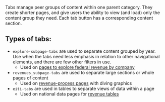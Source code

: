 Tabs manage peer groups of content within one parent category. They create shorter pages, and give users the ability to view (and load) only the content group they need. Each tab button has a corresponding content section.

## Types of tabs:
- `explore-subpage-tabs` are used to separate content grouped by year. Use when the tabs need  less emphasis in relation to other navigational elements, and there are few other filters in use.
  - Used on [pages to explore federal revenue by company](https://revenuedata.doi.gov/how-it-works/federal-revenue-by-company/2016/)
- `revenues_subpage-tabs` are used to separate large sections or whole pages of content
  - Used on [revenue-process pages](https://revenuedata.doi.gov/how-it-works/offshore-oil-gas/) with diving graphics
- `eiti-tabs` are used in tables to separate views of data within a page
  - Used on national data pages for [revenue tables](https://revenuedata.doi.gov/explore/#revenue)
